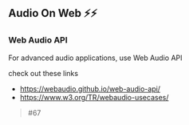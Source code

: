 ## Audio On Web ⚡️⚡️
### Web Audio API

For advanced audio applications, use Web Audio API

check out these links 

- https://webaudio.github.io/web-audio-api/
- https://www.w3.org/TR/webaudio-usecases/

> #67



